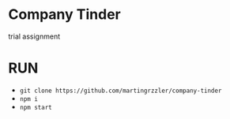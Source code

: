 # Company Tinder
trial assignment

# RUN 
- `git clone https://github.com/martingrzzler/company-tinder`
- `npm i`
- `npm start`
